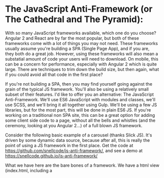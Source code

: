 # The JavaScript Anti-Framework (or The Cathedral and The Pyramid): 

With so many JavaScript frameworks available, which one do you choose? Angular 2 and React are by far the most popular, but both of these frameworks come with a lot of things you may not need. These frameworks usually assume you're building a SPA (Single Page App), and if you are, they both do a great job. However, using these frameworks will also mean a substatial amount of code your users will need to download. On mobile, this can be a concern for performance, especially with Angular 2 which is quite large. There are techniques to trim down the build size, but then again, what if you could avoid all that code in the first place?

If you're not building a SPA, then you may find yourself going against the grain of the typical JS framework. You'll also be using a relatively small subset of their features. I'd like to offer you an alternative: The JavaScript Anti-Framework. We'll use ES6 JavaScript with modules and classes, we'll use SCSS, and we'll bring it all together using Gulp. We'll be using a few JS libraries, but for the most part, this will be done in plain ES6 JS. If you're working on a traditional non SPA site, this can be a great option for adding some client side code to a page, without all the bells and whistles (and the ceremony, looking at you Angular 2...) of a full blown JS framework.

Consider the following basic example of a carousel (thanks Slick JS). It's driven by some dynamic data source, because after all, this is really the point of using a JS framework in the first place. Get the code at https://github.com/snellcode/js-anti-framework/, and see a demo at https://snellcode.github.io/js-anti-framework/

What we have here are the bare bones of a framework. We have a html view (index.html, including a <script> template), we have an ES6 controller class (src/components/users-carousel/users-carousel.es6), there are SCSS styles (src/components/users-carousel/users-carousel.scss), and the code is organized by components. Using components as a top level structure is a great way to organize your code, so that each componenet will target it's specific goal, and contain all the relevant code in one place. They can be as simple or complex as you need. For example, if you find one of your componenet is more complex, you can add a more files and/or folders into that componenet, including whatever you need. This is in line with the emerging standard of Web Components, which encourages re-usable elements which bundle all the required code into stand-alone packages.

Let's take a closer look at our component controller code (src/components/users-carousel/users-carousel.es6). We can see in the main.es6 file (src/main.es6) that we get a new instance of the controller for each instance of '.example-component' rendered in our html. So when you refer to `this`, you are just referring to that one instance. This will allow you to have several of the same component on one page. Looking at the constructor, we can see it initializes `this.users` as an empty list, defines our template html, and finally runs `this.update()`. There are a few extra properties included to deal with filtering the users by group (allUsers, groups, activeGroup).

In this basic 'anti-framework', we have to do everything ourself. There is no automatic data binding like in real frameworks. Instead, we simply call `this.update()` any time our state/model changes. When we update, we teardown any js events, and fully re-render the view with the updated data. This one way data flow is typical of React/Redux, and many other frameworks are adopting it as well. The ideas is that when you change your state (in this case `this.users`, or `this.activeGroup`), you then completely re-render the view that is consuming that data. This may seem counter intuative and inefficient, however as your app becomes more complex, this approach really does scale up in a manageable way. The cost of re-rending is actually smaller than you may think, especially in modern devices and browsers.

Clearly there are a lot of improvments we could make, as this example is very basic. In a real world usage, we would have several templates, one for each portion of the view. We would have a larger tree of state data, and our update logic would become more complex. We can manage this complexity by using Flux/Redux style reducers to enforce transactional state changes in a centralized way. At a certain point, we may consider using a real framework if it does become too complex. But then again, if we target our components specifically and narrowly for their purpose, we can end up with a bunch of simple componenets that work together to make the whole.

At the end of the day, the framework you choose (or in this case, don't choose) doesn't make as much difference as how you use it. You can make something with pieces that fit together elegantly, like a cathedral. Or you can make a big mess of code that is only patchable by lumping more on top, like a pyramid. We can learn from emerging best practices like one way dataflow and transactional state management. We can use code that other very smart people wrote, and accept the unavoidable additional file size baggage. Or, if we find a simpler approach gives us what we need, we can adopt "The JavaScript Anti-Framework", and go our own way.

***

# Technical Notes

Requires node and gulp. If you don't have them, here's a good way to get them (Linux)

Node: http://yoember.com/nodejs/the-best-way-to-install-node-js/

Gulp: https://github.com/gulpjs/gulp/blob/master/docs/getting-started.md

When you have node and gulp, install the project using `npm install`. After that, use `gulp build` to build dist files. If you are working on the files, use just `gulp`, and this will watch for file changes and will run build when you save changes.

You will also need to serve the files to the browser. An easy way to do this is running `php -S localhost:8000` inside the project folder (in a different terminal than `gulp`). Then you can direct your browser to http://localhost:8000/ to see the demo.
